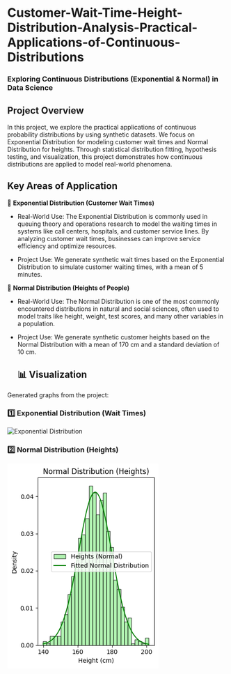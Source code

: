 # Customer-Wait-Time-Height-Distribution-Analysis-Practical-Applications-of-Continuous-Distributions
### Exploring Continuous Distributions (Exponential & Normal) in Data Science

## Project Overview
In this project, we explore the practical applications of continuous probability distributions by using synthetic datasets. 
We focus on Exponential Distribution for modeling customer wait times and Normal Distribution for heights. Through statistical 
distribution fitting, hypothesis testing, and visualization, this project demonstrates how continuous distributions are applied 
to model real-world phenomena.

## Key Areas of Application
📌 **Exponential Distribution (Customer Wait Times)**

- Real-World Use: The Exponential Distribution is commonly used in queuing theory and operations research to model the waiting times in systems like call centers, hospitals, and customer service lines. By analyzing customer wait times, businesses can improve service efficiency and optimize resources.

- Project Use: We generate synthetic wait times based on the Exponential Distribution to simulate customer waiting times, with a mean of 5 minutes.

📌 **Normal Distribution (Heights of People)**

- Real-World Use: The Normal Distribution is one of the most commonly encountered distributions in natural and social sciences, often used to model traits like height, weight, test scores, and many other variables in a population.

- Project Use: We generate synthetic customer heights based on the Normal Distribution with a mean of 170 cm and a standard deviation of 10 cm.

  ## 📊 Visualization
Generated graphs from the project:

### **1️⃣ Exponential Distribution (Wait Times)**
![Exponential Distribution](https://github.com/nyamucc/Customer-Wait-Time-Height-Distribution-Analysis-Practical-Applications-of-Continuous-Distributions/commit/12874471f416e113bb2b7538e7895ef1451d2552)

### **2️⃣ Normal Distribution (Heights)**
![Normal Distribution](https://github.com/nyamucc/Customer-Wait-Time-Height-Distribution-Analysis-Practical-Applications-of-Continuous-Distributions/blob/main/normal.png)




